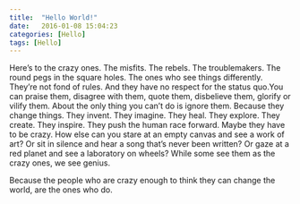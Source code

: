 ```yaml
---
title:  "Hello World!"
date:   2016-01-08 15:04:23
categories: [Hello]
tags: [Hello]
---
```

Here’s to the crazy ones.
The misfits. The rebels. The troublemakers. 
The round pegs in the square holes. 
The ones who see things differently.
They’re not fond of rules.
And they have no respect for the status quo.You can praise them, disagree with them, quote them, disbelieve them, glorify or vilify them. About the only thing you can’t do is ignore them. Because they change things. 
They invent. They imagine. They heal. They explore. They create. They inspire. 
They push the human race forward.
Maybe they have to be crazy. 
How else can you stare at an empty canvas and see a work of art? 
Or sit in silence and hear a song that’s never been written? 
Or gaze at a red planet and see a laboratory on wheels?
While some see them as the crazy ones, we see genius.

Because the people who are crazy enough to think they can change the world, are the ones who do.
